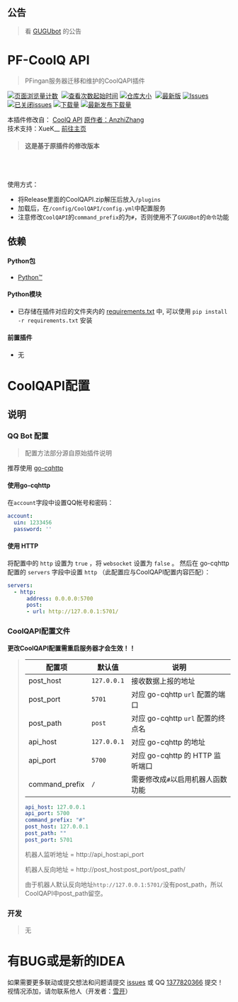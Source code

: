 ## 公告
> 看 [GUGUbot](https://github.com/LoosePrince/PF-GUGUBot) 的公告

# PF-CoolQ API
> PFingan服务器迁移和维护的CoolQAPI插件

[![页面浏览量计数](https://img.shields.io/github/watchers/LoosePrince/PF-CoolQAPI?style=flat-square&label=浏览量)](/) 
[![查看次数起始时间](https://img.shields.io/badge/查看次数统计起始于-2024%2F08%2F08-1?style=flat-square)](/)
[![仓库大小](https://img.shields.io/github/repo-size/LoosePrince/PF-CoolQAPI?style=flat-square&label=仓库占用)](/) 
[![最新版](https://img.shields.io/github/v/release/LoosePrince/PF-CoolQAPI?style=flat-square&label=最新版)](https://github.com/LoosePrince/PF-CoolQAPI/releases/latest/download/GUGUbot.mcdr)
[![Issues](https://img.shields.io/github/issues/LoosePrince/PF-CoolQAPI?style=flat-square&label=Issues)](https://github.com/LoosePrince/PF-CoolQAPI/issues) 
[![已关闭issues](https://img.shields.io/github/issues-closed/LoosePrince/PF-CoolQAPI?style=flat-square&label=已关闭%20Issues)](https://github.com/LoosePrince/PF-CoolQAPI/issues?q=is%3Aissue+is%3Aclosed)
[![下载量](https://img.shields.io/github/downloads/LoosePrince/PF-CoolQAPI/total?style=flat-square&label=下载量)](https://github.com/LoosePrince/PF-CoolQAPI/releases)
[![最新发布下载量](https://img.shields.io/github/downloads/LoosePrince/PF-CoolQAPI/latest/total?style=flat-square&label=最新版本下载量)](https://github.com/LoosePrince/PF-CoolQAPI/releases/latest)

本插件修改自： [CoolQ API](https://github.com/AnzhiZhang/MCDReforgedPlugins/tree/master/CoolQAPI) [原作者：AnzhiZhang](https://github.com/AnzhiZhang) <br>
技术支持：XueK__ [前往主页](https://github.com/XueK66)

> #### 这是基于原插件的修改版本
<br></br>

使用方式：
* 将Release里面的CoolQAPI.zip解压后放入`/plugins`
* 加载后，在`/config/CoolQAPI/config.yml`中配置服务
* 注意修改`CoolQAPI`的`command_prefix`的为`#`，否则使用不了`GUGUBot`的`命令`功能

## 依赖
#### Python包
- [Python™](https://www.python.org/)
#### Python模块
- 已存储在插件对应的文件夹内的 [requirements.txt](requirements.txt) 中, 可以使用 `pip install -r requirements.txt` 安装
#### 前置插件
- 无

# CoolQAPI配置

## 说明

### QQ Bot 配置
>配置方法部分源自原始插件说明

推荐使用 [go-cqhttp](https://github.com/Mrs4s/go-cqhttp)

#### 使用go-cqhttp
在`account`字段中设置QQ帐号和密码：

```yaml
account:
  uin: 1233456
  password: ''
```

#### 使用 HTTP
将配置中的 `http` 设置为 `true` ，将 `websocket` 设置为 `false` 。 然后在 go-cqhttp 配置的 `servers` 字段中设置 `http` （此配置应与CoolQAPI配置内容匹配）：

```yaml
servers:
  - http:
      address: 0.0.0.0:5700
      post:
      - url: http://127.0.0.1:5701/
```

### CoolQAPI配置文件
**更改CoolQAPI配置需重启服务器才会生效！！**

> 
>  
> | 配置项 | 默认值 | 说明 |
> | - | - | - |
> | post_host | `127.0.0.1` | 接收数据上报的地址 |
> | post_port | `5701` | 对应 go-cqhttp `url` 配置的端口 | 
> | post_path | `post` | 对应 go-cqhttp `url` 配置的终点名 |
> | api_host | `127.0.0.1` | 对应 go-cqhttp 的地址 |
> | api_port | `5700` | 对应 go-cqhttp 的 HTTP 监听端口 |
> | command_prefix | `/` | 需要修改成`#`以启用机器人函数功能 | 
> ```yaml
> api_host: 127.0.0.1
> api_port: 5700 
> command_prefix: "#"
> post_host: 127.0.0.1 
> post_path: ""    
> post_port: 5701 
> ```
> 机器人监听地址 = http://api_host:api_port
> 
> 机器人反向地址 = http://post_host:post_port/post_path/
>
> 由于机器人默认反向地址`http://127.0.0.1:5701/`没有post_path，所以CoolQAPI中post_path留空。
> 

### 开发
> 无

# 有BUG或是新的IDEA
如果需要更多联动或提交想法和问题请提交 [issues](https://github.com/LoosePrince/PF-CoolQAPI/issues) 或 QQ [1377820366](http://wpa.qq.com/msgrd?v=3&uin=1377820366&site=qq&menu=yes) 提交！ <br />
视情况添加，请勿联系他人（开发者：[雪开](https://github.com/XueK66)）
